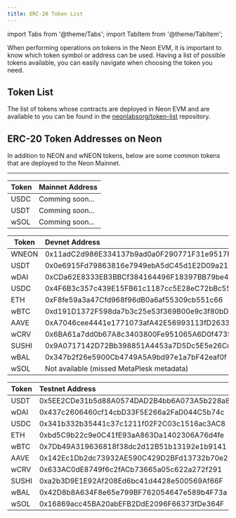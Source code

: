 ```yaml
---
title: ERC-20 Token List
---
```


import Tabs from '@theme/Tabs';
import TabItem from '@theme/TabItem';

When performing operations on tokens in the Neon EVM, it is important to know which token symbol or address can be used. Having a list of possible tokens available, you can easily navigate when choosing the token you need.


## Token List
The list of tokens whose contracts are deployed in Neon EVM and are available to you can be found in the [neonlabsorg/token-list](https://github.com/neonlabsorg/token-list/) repository.

## ERC-20 Token Addresses on Neon

<Tabs>
  <TabItem value="mainnet" label="Mainnet" default>
In addition to NEON and wNEON tokens, below are some common tokens that are deployed to the Neon Mainnet. 

---

|Token|Mainnet Address                           |
|-----|:-----------------------------------------|
|USDC |Comming soon...                           |
|USDT |Comming soon...                           |
|wSOL |Comming soon...                           |
  </TabItem>
  <TabItem value="devnet" label="Devnet">

|Token|Devnet Address                            |
|-----|:-----------------------------------------|
|WNEON|0x11adC2d986E334137b9ad0a0F290771F31e9517F|
|USDT |0x0e6915Fd79863816e7949ebA5dC45d1E2D09a215|
|wDAI |0xCDa62E8333EB3BBCf384164496F18397BB79be4C|
|USDC |0x4F6B3c357c439E15FB61c1187cc5E28eC72bBc55|
|ETH  |0xF8fe59a3a47Cfd968f96dB0a6af55309cb551c66|
|wBTC |0xd191D1372F598da7b3c25e53f369B00e9c3f80bD|
|AAVE |0xA7046cee4441e1771073afA42E56993113fD2633|
|wCRV |0x6BA61a7dd0b67A8c3403800Fe951065A6D0f4735|
|SUSHI|0x9A0717142D72Bb398851A4453a7D5Dc5E5e26Cc0|
|wBAL |0x347b2f26e5900Cb4749A5A9bd97e1a7bF42eaf0f|
|wSOL |Not available (missed MetaPlesk metadata) |  
  </TabItem>

<TabItem value="testnet" label="Testnet">

|Token|Testnet Address                           |
|-----|:-----------------------------------------|
|USDT |0x5EE2CDe31b5d88A0574DAD2B4bb6A073A5b228a8|
|wDAI |0x437c2606460cf14cbD33F5E266a2FaD044C5b74c|
|USDC |0x341b332b35441c37c1211f02F2C03c1516ac3AC8|
|ETH  |0xbd5C9b22c9e0C41fE93aA863Da1402306A76d4fe|
|wBTC |0x7Db49A319636818f38dc2d12B51b13192e1b9141|
|AAVE |0x142Ec1Db2dc73932AE590C429D2BFd13732b70e2|
|wCRV |0x633AC0dE8749f6c2fACb73665a05c622a272f291|
|SUSHI|0xa2b3D9E1E92Af208Ed6bc41d4428e500569Af66F|
|wBAL |0x42D8b8A634F8e65e799BF762054647e589b4F73a|
|wSOL |0x16869acc45BA20abEFB2DdE2096F66373fDe364F|  
  
  </TabItem>
</Tabs>
